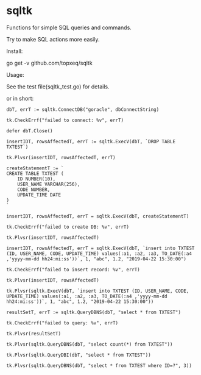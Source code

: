 # sqltk
Functions for simple SQL queries and commands.

Try to make SQL actions more easily.

Install:

go get -v github.com/topxeq/sqltk

Usage:

See the test file(sqltk_test.go) for details.

or in short:

	dbT, errT := sqltk.ConnectDB("goracle", dbConnectString)

	tk.CheckErrf("failed to connect: %v", errT)

	defer dbT.Close()

	insertIDT, rowsAffectedT, errT := sqltk.ExecV(dbT, `DROP TABLE TXTEST`)

	tk.Plvsr(insertIDT, rowsAffectedT, errT)

	createStatementT := `
	CREATE TABLE TXTEST (
		ID NUMBER(10),
		USER_NAME VARCHAR(256),
		CODE NUMBER,
		UPDATE_TIME DATE
	)
	`

	insertIDT, rowsAffectedT, errT = sqltk.ExecV(dbT, createStatementT)

	tk.CheckErrf("failed to create DB: %v", errT)

	tk.Plvsr(insertIDT, rowsAffectedT)

	insertIDT, rowsAffectedT, errT = sqltk.ExecV(dbT, `insert into TXTEST (ID, USER_NAME, CODE, UPDATE_TIME) values(:a1, :a2, :a3, TO_DATE(:a4 ,'yyyy-mm-dd hh24:mi:ss'))`, 1, "abc", 1.2, "2019-04-22 15:30:00")

	tk.CheckErrf("failed to insert record: %v", errT)

	tk.Plvsr(insertIDT, rowsAffectedT)

	tk.Plvsr(sqltk.ExecV(dbT, `insert into TXTEST (ID, USER_NAME, CODE, UPDATE_TIME) values(:a1, :a2, :a3, TO_DATE(:a4 ,'yyyy-mm-dd hh24:mi:ss'))`, 1, "abc", 1.2, "2019-04-22 15:30:00"))

	resultSetT, errT := sqltk.QueryDBNS(dbT, "select * from TXTEST")

	tk.CheckErrf("failed to query: %v", errT)

	tk.Plvsr(resultSetT)

	tk.Plvsr(sqltk.QueryDBNS(dbT, "select count(*) from TXTEST"))

	tk.Plvsr(sqltk.QueryDBI(dbT, "select * from TXTEST"))
	
	tk.Plvsr(sqltk.QueryDBNS(dbT, "select * from TXTEST where ID=?", 3))

